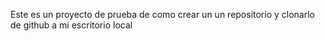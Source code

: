 Este es un proyecto de prueba de como crear un un repositorio y clonarlo de github a mi escritorio local

